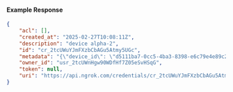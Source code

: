 <!-- Code generated for API Clients. DO NOT EDIT. -->

#### Example Response

```json
{
	"acl": [],
	"created_at": "2025-02-27T10:08:11Z",
	"description": "device alpha-2",
	"id": "cr_2tcUWuYJmFXzbCbAGu5Atmy5UGc",
	"metadata": "{\"device_id\": \"d5111ba7-0cc5-4ba3-8398-e6c79e4e89c2\"}",
	"owner_id": "usr_2tcUWnHgw90WDfHf7Z05eSvHSqG",
	"token": null,
	"uri": "https://api.ngrok.com/credentials/cr_2tcUWuYJmFXzbCbAGu5Atmy5UGc"
}
```

